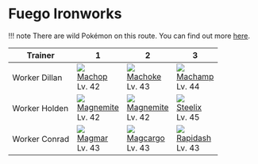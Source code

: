 # Fuego Ironworks

!!! note
    There are wild Pokémon on this route. You can find out more [here](../../wild_pokemon/fuego_ironworks/).


Trainer       | 1                                   | 2                                   | 3
---           | ---                                 | ---                                 | ---
Worker Dillan | ![][066]<br> [Machop]<br> Lv. 42    | ![][067]<br> [Machoke]<br> Lv. 43   | ![][068]<br> [Machamp]<br> Lv. 44
Worker Holden | ![][081]<br> [Magnemite]<br> Lv. 42 | ![][081]<br> [Magnemite]<br> Lv. 42 | ![][208]<br> [Steelix]<br> Lv. 45
Worker Conrad | ![][126]<br> [Magmar]<br> Lv. 43    | ![][219]<br> [Magcargo]<br> Lv. 43  | ![][078]<br> [Rapidash]<br> Lv. 43

[Machop]: ../../pokemon_changes/066/
[Machoke]: ../../pokemon_changes/067/
[Machamp]: ../../pokemon_changes/068/
[Rapidash]: ../../pokemon_changes/078/
[Magnemite]: ../../pokemon_changes/081/
[Magmar]: ../../pokemon_changes/126/
[Steelix]: ../../pokemon_changes/208/
[Magcargo]: ../../pokemon_changes/219/
[066]: ../img/pokemon/066.png
[067]: ../img/pokemon/067.png
[068]: ../img/pokemon/068.png
[078]: ../img/pokemon/078.png
[081]: ../img/pokemon/081.png
[126]: ../img/pokemon/126.png
[208]: ../img/pokemon/208.png
[219]: ../img/pokemon/219.png
